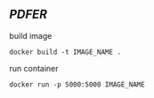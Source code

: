 *PDFER*
---------------------

build image


```
docker build -t IMAGE_NAME .
```

run container

```
docker run -p 5000:5000 IMAGE_NAME
```

